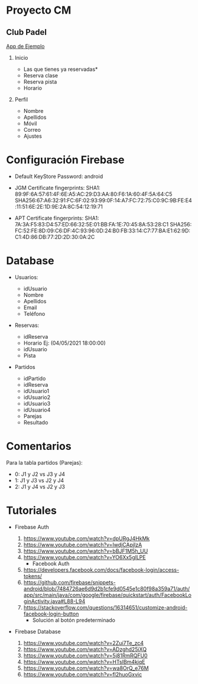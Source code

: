 # Proyecto CM
## Club Padel

[App de Ejemplo](https://play.google.com/store/apps/details?id=com.playtomic)

1. Inicio
   - Las que tienes ya reservadas*
   - Reserva clase
   - Reserva pista
   - Horario

2. Perfil
   - Nombre
   - Apellidos
   - Móvil
   - Correo
   - Ajustes

# Configuración Firebase 
- Default KeyStore Password: android
- JGM Certificate fingerprints:
  SHA1: 89:9F:6A:57:61:4F:6E:A5:AC:29:D3:AA:80:F6:1A:60:4F:5A:64:C5
  SHA256:67:A6:32:91:FC:6F:02:93:99:0F:14:A7:FC:72:75:C0:9C:9B:FE:E4:11:51:6E:2E:1D:9E:2A:8C:54:12:19:71

- APT Certificate fingerprints:
  SHA1: 7A:3A:F5:83:D4:57:ED:66:32:5E:01:BB:FA:1E:70:45:8A:53:28:C1
  SHA256: FC:52:FE:8D:09:C6:DF:4C:93:96:0D:24:B0:FB:33:14:C7:77:BA:E1:62:9D:C1:4D:86:DB:77:2D:2D:30:0A:2C


# Database
- Usuarios:
   - idUsuario
   - Nombre
   - Apellidos
   - Email
   - Teléfono

- Reservas:
   - idReserva
   - Horario   Ej: (04/05/2021 18:00:00)
   - idUsuario
   - Pista

- Partidos
   - idPartido
   - idReserva
   - idUsuario1
   - idUsuario2
   - idUsuario3
   - idUsuario4
   - Parejas
   - Resultado

# Comentarios 
Para la tabla partidos (Parejas):
- 0: J1 y J2 vs J3 y J4
- 1: J1 y J3 vs J2 y J4
- 2: J1 y J4 vs J2 y J3

# Tutoriales

- Firebase Auth
  1. https://www.youtube.com/watch?v=dpURgJ4HkMk
  2. https://www.youtube.com/watch?v=IwdjCApjIzA
  3. https://www.youtube.com/watch?v=bBJF1M5h_UU
  4. https://www.youtube.com/watch?v=YO6Xx5glLPE
      - Facebook Auth
  5. https://developers.facebook.com/docs/facebook-login/access-tokens/
  6. https://github.com/firebase/snippets-android/blob/7484726ae6d9d2b1cfe9d0545e1c80f98a359a71/auth/app/src/main/java/com/google/firebase/quickstart/auth/FacebookLoginActivity.java#L88-L94
  7. https://stackoverflow.com/questions/16314651/customize-android-facebook-login-button
      - Solución al botón predeterminado
   

- Firebase Database
  1. https://www.youtube.com/watch?v=2Zui7Te_zc4
  2. https://www.youtube.com/watch?v=ADzghd25iXQ
  3. https://www.youtube.com/watch?v=5j81RmRQFU0
  4. https://www.youtube.com/watch?v=HTsIBm4kjqE
  5. https://www.youtube.com/watch?v=wa8OrQ_e76M
  6. https://www.youtube.com/watch?v=fl2huoGxvic
